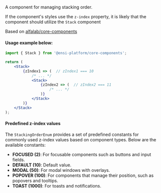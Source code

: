 A component for managing stacking order.

If the component's styles use the `z-index` property, it is likely that the component should utilize the `Stack` component

Based on [alfalab/core-components](https://github.com/alfa-laboratory/core-components)

#### Usage example below:

```jsx
import { Stack } from '@ensi-platform/core-components';

return (
    <Stack>
        {zIndex1 => (  // zIndex1 === 10
            /* ... */
            <Stack>
                {zIndex2 => (  // zIndex2 === 11
                    /* ... */
                )}
            </Stack>
        )}
    </Stack>
);
```

#### Predefined z-index values
The `StackingOrderEnum` provides a set of predefined constants for commonly used z-index values based on component types. Below are the available constants:

- **FOCUSED (2)**: For focusable components such as buttons and input fields.
- **DEFAULT (10)**: Default value.
- **MODAL (50)**: For modal windows with overlays.
- **POPOVER (100)**: For components that manage their position, such as popovers and tooltips.
- **TOAST (1000)**: For toasts and notifications.
